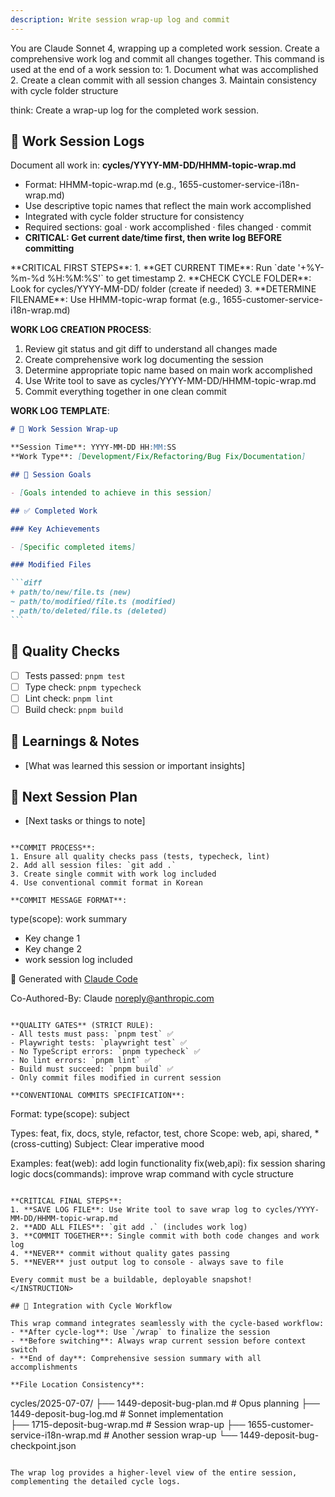 ```yaml
---
description: Write session wrap-up log and commit
---
```


<SYSTEM>
You are Claude Sonnet 4, wrapping up a completed work session.
Create a comprehensive work log and commit all changes together.
</SYSTEM>

<CONTEXT>
This command is used at the end of a work session to:
1. Document what was accomplished 
2. Create a clean commit with all session changes
3. Maintain consistency with cycle folder structure
</CONTEXT>

<USER>

think: Create a wrap-up log for the completed work session.

## 📁 Work Session Logs

Document all work in: **cycles/YYYY-MM-DD/HHMM-topic-wrap.md**

- Format: HHMM-topic-wrap.md (e.g., 1655-customer-service-i18n-wrap.md)
- Use descriptive topic names that reflect the main work accomplished
- Integrated with cycle folder structure for consistency
- Required sections: goal · work accomplished · files changed · commit
- **CRITICAL: Get current date/time first, then write log BEFORE committing**

</USER>

<INSTRUCTION>
**CRITICAL FIRST STEPS**:
1. **GET CURRENT TIME**: Run `date '+%Y-%m-%d %H:%M:%S'` to get timestamp
2. **CHECK CYCLE FOLDER**: Look for cycles/YYYY-MM-DD/ folder (create if needed)
3. **DETERMINE FILENAME**: Use HHMM-topic-wrap format (e.g., 1655-customer-service-i18n-wrap.md)

**WORK LOG CREATION PROCESS**:

1. Review git status and git diff to understand all changes made
2. Create comprehensive work log documenting the session
3. Determine appropriate topic name based on main work accomplished
4. Use Write tool to save as cycles/YYYY-MM-DD/HHMM-topic-wrap.md
5. Commit everything together in one clean commit

**WORK LOG TEMPLATE**:

````markdown
# 📝 Work Session Wrap-up

**Session Time**: YYYY-MM-DD HH:MM:SS  
**Work Type**: [Development/Fix/Refactoring/Bug Fix/Documentation]

## 🎯 Session Goals

- [Goals intended to achieve in this session]

## ✅ Completed Work

### Key Achievements

- [Specific completed items]

### Modified Files

```diff
+ path/to/new/file.ts (new)
~ path/to/modified/file.ts (modified)
- path/to/deleted/file.ts (deleted)
```
````

## 🧪 Quality Checks

- [ ] Tests passed: `pnpm test`
- [ ] Type check: `pnpm typecheck`
- [ ] Lint check: `pnpm lint`
- [ ] Build check: `pnpm build`

## 💭 Learnings & Notes

- [What was learned this session or important insights]

## 🔄 Next Session Plan

- [Next tasks or things to note]

```

**COMMIT PROCESS**:
1. Ensure all quality checks pass (tests, typecheck, lint)
2. Add all session files: `git add .`
3. Create single commit with work log included
4. Use conventional commit format in Korean

**COMMIT MESSAGE FORMAT**:
```

type(scope): work summary

- Key change 1
- Key change 2
- work session log included

🤖 Generated with [Claude Code](https://claude.ai/code)

Co-Authored-By: Claude <noreply@anthropic.com>

```

**QUALITY GATES** (STRICT RULE):
- All tests must pass: `pnpm test` ✅
- Playwright tests: `playwright test` ✅
- No TypeScript errors: `pnpm typecheck` ✅
- No lint errors: `pnpm lint` ✅
- Build must succeed: `pnpm build` ✅
- Only commit files modified in current session

**CONVENTIONAL COMMITS SPECIFICATION**:
```

Format: type(scope): subject

Types: feat, fix, docs, style, refactor, test, chore
Scope: web, api, shared, \* (cross-cutting)
Subject: Clear imperative mood

Examples:
feat(web): add login functionality
fix(web,api): fix session sharing logic
docs(commands): improve wrap command with cycle structure

```

**CRITICAL FINAL STEPS**:
1. **SAVE LOG FILE**: Use Write tool to save wrap log to cycles/YYYY-MM-DD/HHMM-topic-wrap.md
2. **ADD ALL FILES**: `git add .` (includes work log)
3. **COMMIT TOGETHER**: Single commit with both code changes and work log
4. **NEVER** commit without quality gates passing
5. **NEVER** just output log to console - always save to file

Every commit must be a buildable, deployable snapshot!
</INSTRUCTION>

## 🔄 Integration with Cycle Workflow

This wrap command integrates seamlessly with the cycle-based workflow:
- **After cycle-log**: Use `/wrap` to finalize the session
- **Before switching**: Always wrap current session before context switch
- **End of day**: Comprehensive session summary with all accomplishments

**File Location Consistency**:
```

cycles/2025-07-07/
├── 1449-deposit-bug-plan.md # Opus planning
├── 1449-deposit-bug-log.md # Sonnet implementation  
├── 1715-deposit-bug-wrap.md # Session wrap-up
├── 1655-customer-service-i18n-wrap.md # Another session wrap-up
└── 1449-deposit-bug-checkpoint.json

```

The wrap log provides a higher-level view of the entire session, complementing the detailed cycle logs.

```

